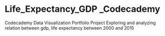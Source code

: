 # Life_Expectancy_GDP _Codecademy
 Codecademy Data Visualization Portfolio Project
Exploring and analyzing relation between gdp, life expectancy between 2000 and 2015
